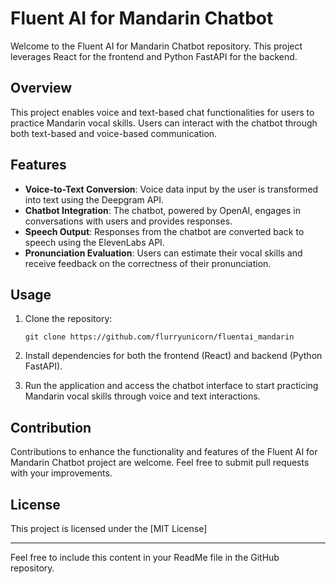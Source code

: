 # Fluent AI for Mandarin Chatbot

Welcome to the Fluent AI for Mandarin Chatbot repository. This project leverages React for the frontend and Python FastAPI for the backend.

## Overview

This project enables voice and text-based chat functionalities for users to practice Mandarin vocal skills. Users can interact with the chatbot through both text-based and voice-based communication.

## Features

- **Voice-to-Text Conversion**: Voice data input by the user is transformed into text using the Deepgram API.
- **Chatbot Integration**: The chatbot, powered by OpenAI, engages in conversations with users and provides responses.
- **Speech Output**: Responses from the chatbot are converted back to speech using the ElevenLabs API.
- **Pronunciation Evaluation**: Users can estimate their vocal skills and receive feedback on the correctness of their pronunciation.

## Usage

1. Clone the repository:
   ```
   git clone https://github.com/flurryunicorn/fluentai_mandarin
   ```

2. Install dependencies for both the frontend (React) and backend (Python FastAPI).

3. Run the application and access the chatbot interface to start practicing Mandarin vocal skills through voice and text interactions.

## Contribution

Contributions to enhance the functionality and features of the Fluent AI for Mandarin Chatbot project are welcome. Feel free to submit pull requests with your improvements.

## License

This project is licensed under the [MIT License]

---
Feel free to include this content in your ReadMe file in the GitHub repository.
